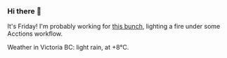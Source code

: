 ### Hi there :wave:

It's Friday! I'm probably working for [this bunch](https://github.com/kohofinancial), lighting a fire under some Acctions workflow.

Weather in Victoria BC: light rain, at +8°C.
